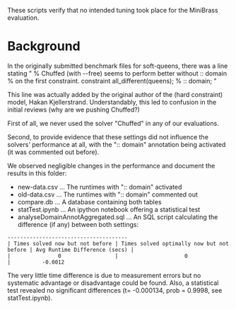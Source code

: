 These scripts verify that no intended tuning took place for the MiniBrass evaluation.

Background
========== 
In the originally submitted benchmark files for soft-queens, there was a line stating
"
% Chuffed (with --free) seems to perform better without :: domain
% on the first constraint.
constraint all_different(queens); % :: domain;
"

This line was actually added by the original author of the (hard constraint) model, Hakan Kjellerstrand. Understandably, this led to confusion in the initial reviews (why are we pushing Chuffed?)

First of all, we never used the solver "Chuffed" in any of our evaluations.

Second, to provide evidence that these settings did not influence the solvers' performance at all, with the ":: domain" annotation being activated (it was commented out before). 

We observed negligible changes in the performance and document the results in this folder: 

- new-data.csv ... The runtimes with ":: domain" activated
- old-data.csv ... The runtimes with ":: domain" commented out
- compare.db   ... A database containing both tables
- statTest.ipynb ... An ipython notebook offering a statistical test
- analyseDomainAnnotAggregated.sql
               ... An SQL script calculating the difference (if any) between both settings:

```
--------------------------------------
| Times solved now but not before | Times solved optimally now but not before | Avg Runtime Difference (secs) |
|               0                 |                     0                     |          -0.0012

``` 

The very little time difference is due to measurement errors but no systematic advantage or disadvantage could be found.
Also, a statistical test revealed no significant differences (t= -0.000134,  prob =  0.9998, see statTest.ipynb).
